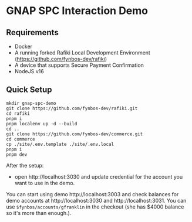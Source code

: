 # GNAP SPC Interaction Demo

## Requirements
- Docker
- A running forked Rafiki Local Development Environment (https://github.com/fynbos-dev/rafiki)
- A device that supports Secure Payment Confirmation
- NodeJS v16

## Quick Setup
```
mkdir gnap-spc-demo
git clone https://github.com/fynbos-dev/rafiki.git
cd rafiki
pnpm i
pnpm localenv up -d --build
cd ..
git clone https://github.com/fynbos-dev/commerce.git
cd commerce
cp ./site/.env.template ./site/.env.local
pnpm i
pnpm dev
```
After the setup: 

- open http://localhost:3030 and update credential for the account you want to use in the demo.

You can start using demo http://localhost:3003 and check balances for demo accounts at http://localhost:3030 and http://localhost:3031. You can use `$fynbos/accounts/gfranklin` in the checkout (she has $4000 balance so it's more than enough.).